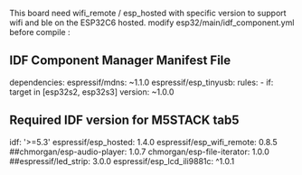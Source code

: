 This board need wifi_remote / esp_hosted with specific version to support wifi and ble on the ESP32C6 hosted.
modify esp32/main/idf_component.yml before compile :

## IDF Component Manager Manifest File
dependencies:
  espressif/mdns: ~1.1.0
  espressif/esp_tinyusb:
    rules:
    - if: target in [esp32s2, esp32s3]
    version: ~1.0.0
  ## Required IDF version for M5STACK tab5
  idf: '>=5.3'
  espressif/esp_hosted: 1.4.0
  espressif/esp_wifi_remote: 0.8.5
  ##chmorgan/esp-audio-player: 1.0.7
  chmorgan/esp-file-iterator: 1.0.0
  ##espressif/led_strip: 3.0.0
  espressif/esp_lcd_ili9881c: ^1.0.1